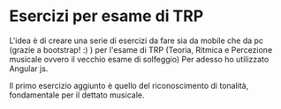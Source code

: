 # Esercizi per esame di TRP

L'idea è di creare una serie di esercizi da fare sia da mobile che da pc 
(grazie a bootstrap! :) ) per l'esame di TRP (Teoria, Ritmica e Percezione musicale ovvero il vecchio esame di
solfeggio)
Per adesso ho utilizzato Angular js.

Il primo esercizio aggiunto è quello del riconoscimento di tonalità, fondamentale per 
il dettato musicale.
